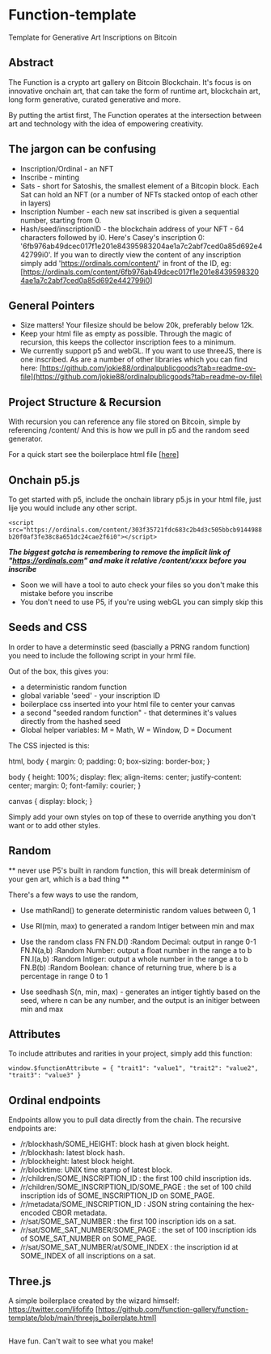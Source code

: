 # Function-template
Template for Generative Art Inscriptions on Bitcoin

## Abstract
The Function is a crypto art gallery on Bitcoin Blockchain.
It's focus is on innovative onchain art, that can take the form of runtime art, blockchain art, long form generative, curated generative and more. 

By putting the artist first, The Function operates at the intersection
between art and technology with the idea of empowering creativity.

## The jargon can be confusing

- Inscription/Ordinal - an NFT
-  Inscribe - minting
-  Sats - short for Satoshis, the smallest element of a Bitcopin block. Each Sat can hold an NFT (or a number of NFTs stacked ontop of each other in layers)
-  Inscription Number - each new sat inscribed is given a sequential number, starting from 0.
-  Hash/seed/inscriptionID - the blockchain address of your NFT - 64 characters followed by i0. Here's Casey's inscription 0: '6fb976ab49dcec017f1e201e84395983204ae1a7c2abf7ced0a85d692e442799i0'. If you wan to directly view the content of any inscription simply add 'https://ordinals.com/content/' in front of the ID, eg: [https://ordinals.com/content/6fb976ab49dcec017f1e201e84395983204ae1a7c2abf7ced0a85d692e442799i0]

## General Pointers
- Size matters! Your filesize should be below 20k, preferably below 12k.
- Keep your html file as empty as possible. Through the magic of recursion, this keeps the collector inscription fees to a minimum.
- We currently support p5 and webGL. If you want to use threeJS, there is one inscribed. As are a number of other libraries which you can find here: [https://github.com/jokie88/ordinalpublicgoods?tab=readme-ov-file](https://github.com/jokie88/ordinalpublicgoods?tab=readme-ov-file)

## Project Structure & Recursion
With recursion you can reference any file stored on Bitcoin, simple by referencing /content/<inscriptionId>
And this is how we pull in p5 and the random seed generator.

For a quick start see the boilerplace html file [[here](https://github.com/function-gallery/function-template/blob/main/index.html)]

## Onchain p5.js
To get started with p5, include the onchain library p5.js in your html file, just lije you would include any other script. 

`<script src="https://ordinals.com/content/303f35721fdc683c2b4d3c505bbcb9144988b20f0af3fe38c8a651dc24cae2f6i0"></script>`


***The biggest gotcha is remembering to remove the implicit link of "https://ordinals.com" and make it relative /content/xxxx before you inscribe***

- Soon we will have a tool to auto check your files so you don't make this mistake before you inscribe
- You don't need to use P5, if you're using webGL you can simply skip this

## Seeds and CSS 
In order to have a determinstic seed (bascially a PRNG random function) you need to include the following script in your hrml file. 

<script src="https://ordinals.com/content/468ed32abc461867eb94aed96b4cf785bae8704845b00a982607d8f98245d7f6i0"></script>


Out of the box, this gives you:
- a deterministic random function
- global variable 'seed' - your inscription ID 
- boilerplace css inserted into your html file to center your canvas
- a second "seeded random function" - that determines it's values directly from the hashed seed
- Global helper variables: M = Math, W = Window, D = Document

The CSS injected is this:

  html, body {
    margin: 0;
    padding: 0;
    box-sizing: border-box;
  }

  body {
    height: 100%;
    display: flex;
    align-items: center;
    justify-content: center;
    margin: 0;
    font-family: courier;
  }

  canvas {
    display: block;
  }

  Simply add your own styles on top of these to override anything you don't want or to add other styles. 

## Random

** never use P5's built in random function, this will break determinism of your gen art, which is a bad thing **

There's a few ways to use the random, 

- Use mathRand() to generate deterministic random values between 0, 1

- Use RI(min, max) to generated a random Intiger between min and max

- Use the random class FN
  FN.D()       :Random Decimal:   output in range 0-1
  FN.N(a,b)    :Random Number:    output a float number in the range a to b 
  FN.I(a,b)    :Random Intiger:   output a whole number in the range a to b 
  FN.B(b)      :Random Boolean:   chance of returning true, where b is a percentage in range 0 to 1

- Use seedhash S(n, min, max) - generates an intiger tightly based on the seed, where n can be any number, and the output is an initiger between min and max

## Attributes
To include attributes and rarities in your project, simply add this function:

`window.$functionAttribute = {
 "trait1": "value1",
 "trait2": "value2",
 "trait3": "value3"
}`

## Ordinal endpoints

Endpoints allow you to pull data directly from the chain. The recursive endpoints are:
- /r/blockhash/SOME_HEIGHT: block hash at given block height.
- /r/blockhash: latest block hash.
- /r/blockheight: latest block height.
- /r/blocktime: UNIX time stamp of latest block.
- /r/children/SOME_INSCRIPTION_ID            : the first 100 child inscription ids.
- /r/children/SOME_INSCRIPTION_ID/SOME_PAGE  : the set of 100 child inscription ids of SOME_INSCRIPTION_ID on SOME_PAGE.
- /r/metadata/SOME_INSCRIPTION_ID            : JSON string containing the hex-encoded CBOR metadata.
- /r/sat/SOME_SAT_NUMBER                     : the first 100 inscription ids on a sat.
- /r/sat/SOME_SAT_NUMBER/SOME_PAGE           : the set of 100 inscription ids of SOME_SAT_NUMBER on SOME_PAGE.
- /r/sat/SOME_SAT_NUMBER/at/SOME_INDEX       : the inscription id at SOME_INDEX of all inscriptions on a sat.

## Three.js

A simple boilerplace created by the wizard himself: https://twitter.com/lifofifo
[https://github.com/function-gallery/function-template/blob/main/threejs_boilerplate.html]

##
Have fun. Can't wait to see what you make!

